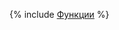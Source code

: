 {% include [Функции](../../../../_includes/user-guide/data-processing/chyt/reference/functions.md) %}